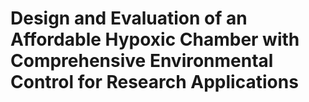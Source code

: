 # Design and Evaluation of an Affordable Hypoxic Chamber with Comprehensive Environmental Control for Research Applications
